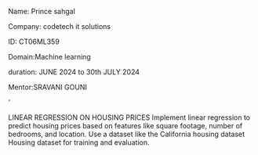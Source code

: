 Name: Prince sahgal

Company: codetech it solutions

ID: CT06ML359 

Domain:Machine learning

duration: JUNE 2024 to 30th JULY 2024 

Mentor:SRAVANI GOUNI

'

LINEAR REGRESSION ON HOUSING PRICES
Implement linear regression to predict housing prices based on features like
square footage, number of bedrooms, and location. Use a dataset like the
California housing dataset Housing dataset for training and evaluation.
